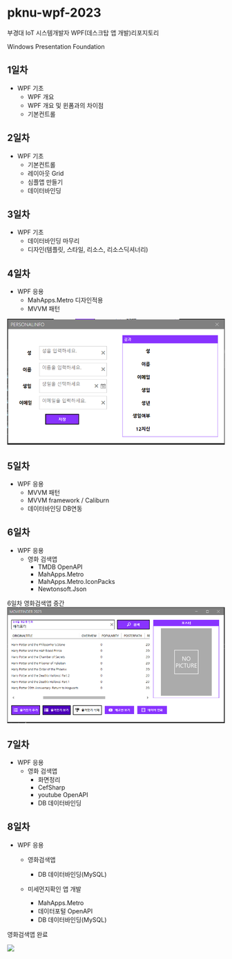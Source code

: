 # pknu-wpf-2023
부경대 IoT 시스템개발자 WPF(데스크탑 앱 개발)리포지토리

Windows Presentation Foundation

## 1일차
- WPF 기초
	- WPF 개요
	- WPF 개요 및 윈폼과의 차이점
	- 기본컨트롤
	
## 2일차
- WPF 기초
	- 기본컨트롤
	- 레이아웃 Grid
	- 심플앱 만들기
	- 데이터바인딩
	
## 3일차
- WPF 기초
	- 데이터바인딩 마무리
	- 디자인(템플릿, 스타일, 리소스, 리소스딕셔너리)
	

## 4일차
- WPF 응용
	- MahApps.Metro 디자인적용
	- MVVM 패턴


<img src="https://raw.githubusercontent.com/Gayeon-Leee/pknu-wpf-2023/main/Images/wpf01.png" width="700"/>

## 5일차
- WPF 응용
	- MVVM 패턴
	- MVVM framework / Caliburn
	- 데이터바인딩 DB연동
	
## 6일차
- WPF 응용
	- 영화 검색앱
		- TMDB OpenAPI
		- MahApps.Metro
		- MahApps.Metro.IconPacks
		- Newtonsoft.Json

6일차 영화검색앱 중간
<img src="https://raw.githubusercontent.com/Gayeon-Leee/pknu-wpf-2023/main/Images/wpf02.png" width="700"/>	

## 7일차
- WPF 응용
	- 영화 검색앱
		- 화면정리
		- CefSharp
		- youtube OpenAPI
		- DB 데이터바인딩
		
		


## 8일차
- WPF 응용
	- 영화검색앱
		- DB 데이터바인딩(MySQL)
		
	- 미세먼지확인 앱 개발
		- MahApps.Metro
		- 데이터포털 OpenAPI
		- DB 데이터바인딩(MySQL)
		
		
영화검색앱 완료

<img src="https://raw.githubusercontent.com/Gayeon-Leee/pknu-wpf-2023/main/Images/wpf04.gif" width="700"/>